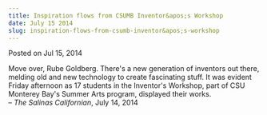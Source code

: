 ```yaml
---
title: Inspiration flows from CSUMB Inventor&apos;s Workshop
date: July 15 2014
slug: inspiration-flows-from-csumb-inventor&apos;s-workshop
---
```


 



<span class="date">Posted on Jul 15, 2014    </span>
<p>Move over, Rube Goldberg. There&apos;s a new generation of inventors
out there, melding old and new technology to create fascinating
stuff. It was evident Friday afternoon as 17 students in the
Inventor&apos;s Workshop, part of CSU Monterey Bay&apos;s Summer Arts
program, displayed their works.<br>
&#x2013; <em>The Salinas Californian</em>, July 14, 2014</br></p>





```
